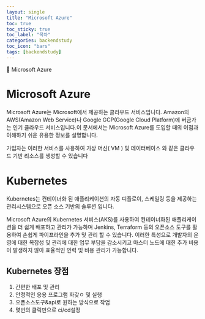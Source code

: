```yaml
---
layout: single
title: "Microsoft Azure"
toc: true
toc_sticky: true
toc_label: "목차"
categories: backendstudy
toc_icon: "bars"
tags: [backendstudy]
---
```

📘 Microsoft Azure

# Microsoft Azure
Microsoft Azure는 Microsoft에서 제공하는 클라우드 서비스입니다. Amazon의 AWS(Amazon Web Service)나 Google GCP(Google Cloud Platform)에 버금가는 인기 클라우드 서비스입니다.이 문서에서는 Microsoft Azure를 도입할 때의 이점과 이해하기 쉬운 유용한 정보를 설명합니다.

가입자는 이러한 서비스를 사용하여 가상 머신( VM ) 및 데이터베이스 와 같은 클라우드 기반 리소스를 생성할 수 있습니다

# Kubernetes
Kubernetes는 컨테이너화 된 애플리케이션의 자동 디플로이, 스케일링 등을 제공하는 관리시스템으로 오픈 소스 기반의 솔루션 입니다.

Microsoft Azure의 Kubernetes 서비스(AKS)를 사용하여 컨테이너화된 애플리케이션을 더 쉽게 배포하고 관리가 가능하며 Jenkins, Terraform 등의 오픈소스 도구를 활용하여 손쉽게 파이프라인을 추가 및 관리 할 수 있습니다. 이러한 특성으로 개발자의 운영에 대한 복잡성 및 관리에 대한 업무 부담을 감소시키고 마스터 노드에 대한 추가 비용이 발생하지 않아 효율적인 인력 및 비용 관리가 가능합니다. 

## Kubernetes 장점
1. 간편한 배포 및 관리
2. 안정적인 응용 프로그램 화갖ㅇ 및 실행
3. 오픈소스도구&api로 원하는 방식으로 작업
4. 몇번의 클릭만으로 ci/cd설정